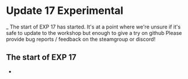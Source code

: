 # Update 17 Experimental
_
The start of EXP 17 has started. It's at a point where we're unsure if it's safe to update to the workshop but enough to give a try on github
Please provide bug reports / feedback on the steamgroup or discord!


## The start of EXP 17
-
